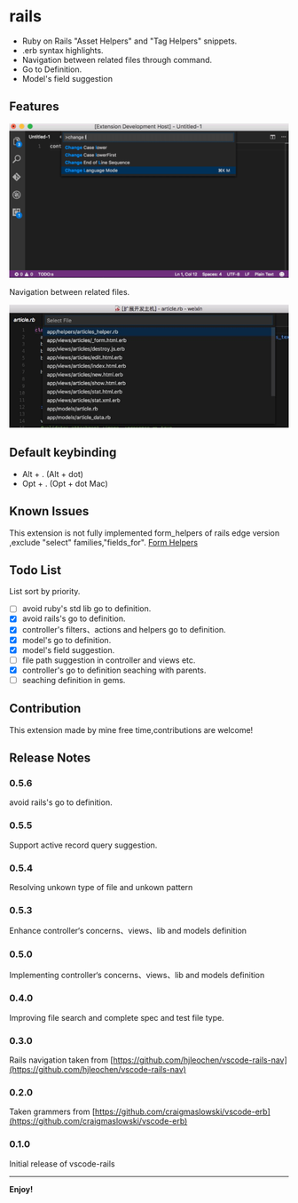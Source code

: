 # rails  

* Ruby on Rails "Asset Helpers" and "Tag Helpers" snippets.
* .erb syntax highlights.
* Navigation between related files through command.
* Go to Definition.
* Model's field suggestion

## Features

![feature X](./images/vscode-rails.gif)

Navigation between related files.

![screenshot](./images/rails-nav.png)

## Default keybinding

* Alt + . (Alt + dot)
* Opt + . (Opt + dot Mac)

## Known Issues  

This extension is not fully implemented form_helpers of rails edge version ,exclude "select" families,"fields_for".
[Form Helpers](http://edgeguides.rubyonrails.org/form_helpers.html)

## Todo List

List sort by priority.

- [ ] avoid ruby's std lib go to definition.
- [x] avoid rails's go to definition.
- [x] controller's filters、actions and helpers go to definition.
- [x] model's go to definition.
- [x] model's field suggestion.
- [ ] file path suggestion in controller and views etc.
- [x] controller's go to definition seaching with parents.
- [ ] seaching definition in gems.

## Contribution

This extension made by mine free time,contributions are welcome!

## Release Notes  

### 0.5.6  

avoid rails's go to definition.

### 0.5.5

Support active record query suggestion.

### 0.5.4

Resolving unkown type of file and unkown pattern

### 0.5.3

Enhance controller‘s concerns、views、lib and models definition

### 0.5.0  

Implementing controller‘s concerns、views、lib and models definition

### 0.4.0  

Improving file search and complete spec and test file type.  

### 0.3.0

Rails navigation taken from [https://github.com/hjleochen/vscode-rails-nav](https://github.com/hjleochen/vscode-rails-nav)

### 0.2.0

Taken grammers from [https://github.com/craigmaslowski/vscode-erb](https://github.com/craigmaslowski/vscode-erb)

### 0.1.0

Initial release of vscode-rails

-----------------------------------------------------------------------------------------------------------

**Enjoy!**